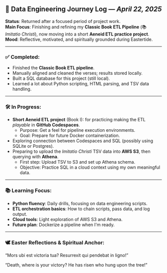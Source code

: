 ## 📘 Data Engineering Journey Log — *April 22, 2025*

**Status**: Returned after a focused period of project work.  
**Main Focus**: Finishing and refining my **Classic Book ETL Pipeline** (📚 *Imitatio Christi*), now moving into a short **Aeneid ETL practice project**.  
**Mood**: Reflective, motivated, and spiritually grounded during Eastertide.

---

### ✅ Completed:
- Finished the **Classic Book ETL pipeline**.
- Manually aligned and cleaned the verses; results stored locally.
- Built a SQL database for this project (still local).
- Learned a lot about Python scripting, HTML parsing, and TSV data handling.

---

### 🛠️ In Progress:
- **Short Aeneid ETL project** (Book I): for practicing making the ETL *playable* in **GitHub Codespaces**.
  - Purpose: Get a feel for pipeline execution environments.
  - Goal: Prepare for future Docker containerization.
- Exploring connection between Codespaces and SQL (possibly using SQLite or Postgres).
- Preparing to upload the *Imitatio Christi* TSV data into **AWS S3**, then querying with **Athena**.
  - First step: Upload TSV to S3 and set up Athena schema.
  - Objective: Practice SQL in a cloud context using my own meaningful data.

---

### 📚 Learning Focus:
- **Python fluency**: Daily drills, focusing on data engineering scripts.
- **ETL orchestration basics**: How to chain scripts, pass data, and log output.
- **Cloud tools**: Light exploration of AWS S3 and Athena.
- **Future plan**: Dockerize a pipeline when I'm ready.

---

### 🕊️ Easter Reflections & Spiritual Anchor:

“Mors ubi est victoria tua? Resurrexit qui pendebat in ligno!”

“Death, where is your victory? He has risen who hung upon the tree!”